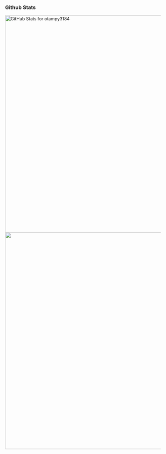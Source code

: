 ### Github Stats
<img src="https://github-readme-stats.vercel.app/api?username=otampy3184&show_icons=true&include_all_commits=true&count_private=true&theme=jolly&layout=compact" alt="GitHub Stats for otampy3184" width="700">

<img src="https://github-readme-streak-stats.herokuapp.com?user=otampy3184&theme=jolly" width="700">